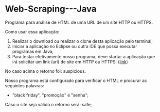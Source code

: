 # Web-Scraping---Java
Programa para análise de HTML de uma URL de um site HTTP ou HTTPS.

Como usar essa aplicação:

1. Realizar o download ou realizar o clone desta aplicação pelo terminal;
2. Iniciar a aplicação no Eclipse ou outra IDE que possa executar programas em Java;
3. Para testar efetivamente nosso programa, deve startar a aplicação que irá solicitar um link (url) de site em HTTP ou HTTPS:
 ([link](https://cadastro-vacina.s3-sa-east-1.amazonaws.com/IMAGENS/axxur.jpg)) 

No caso acima o retorno foi: suspicious. 

Nosso programa está configurado para verificar o HTML e procurar as seguintes palavras:  
* "black friday", "promoção" e "senha";

Caso o site seja válido o retorno será: safe;
